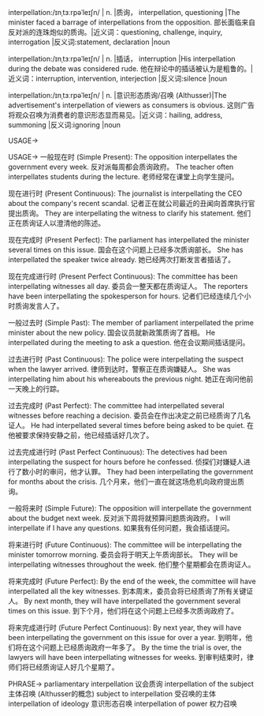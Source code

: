 interpellation:/ɪnˌtɜːrpəˈleɪʃn/ | n. |质询， interpellation, questioning |The minister faced a barrage of interpellations from the opposition. 部长面临来自反对派的连珠炮似的质询。|近义词：questioning, challenge, inquiry, interrogation |反义词:statement, declaration |noun

interpellation:/ɪnˌtɜːrpəˈleɪʃn/ | n. |插话， interruption |His interpellation during the debate was considered rude.  他在辩论中的插话被认为是粗鲁的。|近义词：interruption, intervention, interjection |反义词:silence |noun

interpellation:/ɪnˌtɜːrpəˈleɪʃn/ | n. |意识形态质询/召唤 (Althusser)|The advertisement's interpellation of viewers as consumers is obvious. 这则广告将观众召唤为消费者的意识形态显而易见。|近义词：hailing, address, summoning |反义词:ignoring |noun


USAGE->

USAGE->
一般现在时 (Simple Present):
The opposition interpellates the government every week. 反对派每周都会质询政府。
The teacher often interpellates students during the lecture. 老师经常在课堂上向学生提问。

现在进行时 (Present Continuous):
The journalist is interpellating the CEO about the company's recent scandal. 记者正在就公司最近的丑闻向首席执行官提出质询。
They are interpellating the witness to clarify his statement. 他们正在质询证人以澄清他的陈述。

现在完成时 (Present Perfect):
The parliament has interpellated the minister several times on this issue. 国会在这个问题上已经多次质询部长。
She has interpellated the speaker twice already. 她已经两次打断发言者插话了。

现在完成进行时 (Present Perfect Continuous):
The committee has been interpellating witnesses all day. 委员会一整天都在质询证人。
The reporters have been interpellating the spokesperson for hours. 记者们已经连续几个小时质询发言人了。

一般过去时 (Simple Past):
The member of parliament interpellated the prime minister about the new policy. 国会议员就新政策质询了首相。
He interpellated during the meeting to ask a question. 他在会议期间插话提问。

过去进行时 (Past Continuous):
The police were interpellating the suspect when the lawyer arrived. 律师到达时，警察正在质询嫌疑人。
She was interpellating him about his whereabouts the previous night. 她正在询问他前一天晚上的行踪。

过去完成时 (Past Perfect):
The committee had interpellated several witnesses before reaching a decision. 委员会在作出决定之前已经质询了几名证人。
He had interpellated several times before being asked to be quiet.  在他被要求保持安静之前，他已经插话好几次了。

过去完成进行时 (Past Perfect Continuous):
The detectives had been interpellating the suspect for hours before he confessed.  侦探们对嫌疑人进行了数小时的审问，他才认罪。
They had been interpellating the government for months about the crisis. 几个月来，他们一直在就这场危机向政府提出质询。


一般将来时 (Simple Future):
The opposition will interpellate the government about the budget next week. 反对派下周将就预算问题质询政府。
I will interpellate if I have any questions. 如果我有任何问题，我会插话提问。

将来进行时 (Future Continuous):
The committee will be interpellating the minister tomorrow morning. 委员会将于明天上午质询部长。
They will be interpellating witnesses throughout the week. 他们整个星期都会在质询证人。

将来完成时 (Future Perfect):
By the end of the week, the committee will have interpellated all the key witnesses. 到本周末，委员会将已经质询了所有关键证人。
By next month, they will have interpellated the government several times on this issue. 到下个月，他们将在这个问题上已经多次质询政府了。


将来完成进行时 (Future Perfect Continuous):
By next year, they will have been interpellating the government on this issue for over a year. 到明年，他们将在这个问题上已经质询政府一年多了。
By the time the trial is over, the lawyers will have been interpellating witnesses for weeks. 到审判结束时，律师们将已经质询证人好几个星期了。



PHRASE->
parliamentary interpellation 议会质询
interpellation of the subject 主体召唤 (Althusser的概念)
subject to interpellation 受召唤的主体
interpellation of ideology 意识形态召唤
interpellation of power 权力召唤
